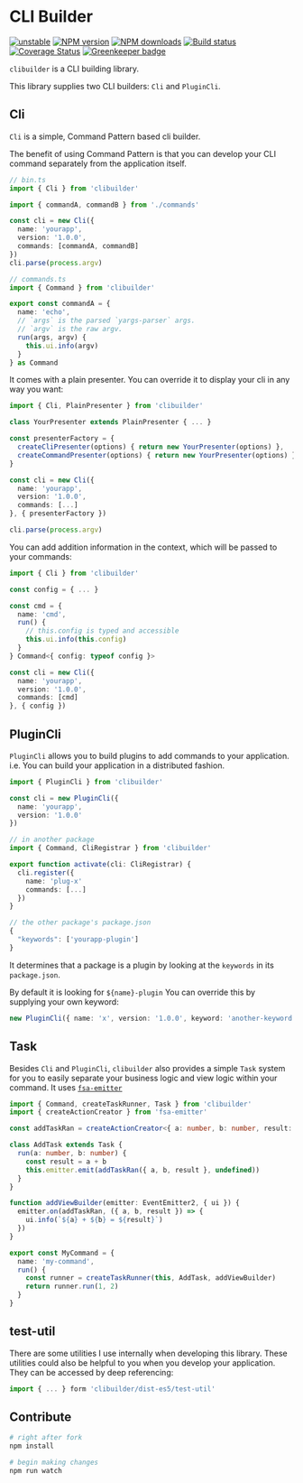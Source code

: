 # CLI Builder

[![unstable][unstable-image]][unstable-url]
[![NPM version][npm-image]][npm-url]
[![NPM downloads][downloads-image]][downloads-url]
[![Build status][travis-image]][travis-url]
[![Coverage Status][coveralls-image]][coveralls-url]
[![Greenkeeper badge][greenkeeper-image]][greenkeeper-url]

`clibuilder` is a CLI building library.

This library supplies two CLI builders: `Cli` and `PluginCli`.

## Cli

`Cli` is a simple, Command Pattern based cli builder.

The benefit of using Command Pattern is that you can develop your CLI command separately from the application itself.

```ts
// bin.ts
import { Cli } from 'clibuilder'

import { commandA, commandB } from './commands'

const cli = new Cli({
  name: 'yourapp',
  version: '1.0.0',
  commands: [commandA, commandB]
})
cli.parse(process.argv)

// commands.ts
import { Command } from 'clibuilder'

export const commandA = {
  name: 'echo',
  // `args` is the parsed `yargs-parser` args.
  // `argv` is the raw argv.
  run(args, argv) {
    this.ui.info(argv)
  }
} as Command
```

It comes with a plain presenter.
You can override it to display your cli in any way you want:

```ts
import { Cli, PlainPresenter } from 'clibuilder'

class YourPresenter extends PlainPresenter { ... }

const presenterFactory = {
  createCliPresenter(options) { return new YourPresenter(options) },
  createCommandPresenter(options) { return new YourPresenter(options) }
}

const cli = new Cli({
  name: 'yourapp',
  version: '1.0.0',
  commands: [...]
}, { presenterFactory })

cli.parse(process.argv)
```

You can add addition information in the context, which will be passed to your commands:

```ts
import { Cli } from 'clibuilder'

const config = { ... }

const cmd = {
  name: 'cmd',
  run() {
    // this.config is typed and accessible
    this.ui.info(this.config)
  }
} Command<{ config: typeof config }>

const cli = new Cli({
  name: 'yourapp',
  version: '1.0.0',
  commands: [cmd]
}, { config })
```

## PluginCli

`PluginCli` allows you to build plugins to add commands to your application.
i.e. You can build your application in a distributed fashion.

```ts
import { PluginCli } from 'clibuilder'

const cli = new PluginCli({
  name: 'yourapp',
  version: '1.0.0'
})

// in another package
import { Command, CliRegistrar } from 'clibuilder'

export function activate(cli: CliRegistrar) {
  cli.register({
    name: 'plug-x'
    commands: [...]
  })
}

// the other package's package.json
{
  "keywords": ['yourapp-plugin']
}
```

It determines that a package is a plugin by looking at the `keywords` in its `package.json`.

By default it is looking for `${name}-plugin`
You can override this by supplying your own keyword:

```ts
new PluginCli({ name: 'x', version: '1.0.0', keyword: 'another-keyword'})
```

## Task

Besides `Cli` and `PluginCli`,
`clibuilder` also provides a simple `Task` system for you to easily separate your business logic and view logic within your command.
It uses [`fsa-emitter`](https://github.com/unional/fsa-emitter)

```ts
import { Command, createTaskRunner, Task } from 'clibuilder'
import { createActionCreator } from 'fsa-emitter'

const addTaskRan = createActionCreator<{ a: number, b: number, result: number }>('AddTask/run')

class AddTask extends Task {
  run(a: number, b: number) {
    const result = a + b
    this.emitter.emit(addTaskRan({ a, b, result }, undefined))
  }
}

function addViewBuilder(emitter: EventEmitter2, { ui }) {
  emitter.on(addTaskRan, ({ a, b, result }) => {
    ui.info(`${a} + ${b} = ${result}`)
  })
}

export const MyCommand = {
  name: 'my-command',
  run() {
    const runner = createTaskRunner(this, AddTask, addViewBuilder)
    return runner.run(1, 2)
  }
}

```

## test-util

There are some utilities I use internally when developing this library.
These utilities could also be helpful to you when you develop your application.
They can be accessed by deep referencing:

```ts
import { ... } form 'clibuilder/dist-es5/test-util'
```

## Contribute

```sh
# right after fork
npm install

# begin making changes
npm run watch

```

[unstable-image]: http://badges.github.io/stability-badges/dist/unstable.svg
[unstable-url]: http://github.com/badges/stability-badges
[npm-image]: https://img.shields.io/npm/v/clibuilder.svg?style=flat
[npm-url]: https://npmjs.org/package/clibuilder
[downloads-image]: https://img.shields.io/npm/dm/clibuilder.svg?style=flat
[downloads-url]: https://npmjs.org/package/clibuilder
[travis-image]: https://img.shields.io/travis/unional/clibuilder/master.svg?style=flat
[travis-url]: https://travis-ci.org/unional/clibuilder?branch=master
[coveralls-image]: https://coveralls.io/repos/github/unional/clibuilder/badge.svg
[coveralls-url]: https://coveralls.io/github/unional/clibuilder
[greenkeeper-image]: https://badges.greenkeeper.io/unional/clibuilder.svg
[greenkeeper-url]: https://greenkeeper.io/

